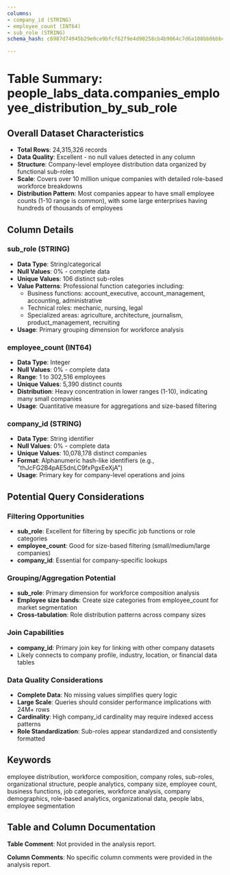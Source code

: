 ```yaml
---
columns:
- company_id (STRING)
- employee_count (INT64)
- sub_role (STRING)
schema_hash: c6987d74945b29e0ce9bfcf62f9e4d90258cb4b9064c7d6a108bb0bbbcffca93

---
```

# Table Summary: people_labs_data.companies_employee_distribution_by_sub_role

## Overall Dataset Characteristics

- **Total Rows**: 24,315,326 records
- **Data Quality**: Excellent - no null values detected in any column
- **Structure**: Company-level employee distribution data organized by functional sub-roles
- **Scale**: Covers over 10 million unique companies with detailed role-based workforce breakdowns
- **Distribution Pattern**: Most companies appear to have small employee counts (1-10 range is common), with some large enterprises having hundreds of thousands of employees

## Column Details

### sub_role (STRING)
- **Data Type**: String/categorical
- **Null Values**: 0% - complete data
- **Unique Values**: 106 distinct sub-roles
- **Value Patterns**: Professional function categories including:
  - Business functions: account_executive, account_management, accounting, administrative
  - Technical roles: mechanic, nursing, legal
  - Specialized areas: agriculture, architecture, journalism, product_management, recruiting
- **Usage**: Primary grouping dimension for workforce analysis

### employee_count (INT64)
- **Data Type**: Integer
- **Null Values**: 0% - complete data
- **Range**: 1 to 302,516 employees
- **Unique Values**: 5,390 distinct counts
- **Distribution**: Heavy concentration in lower ranges (1-10), indicating many small companies
- **Usage**: Quantitative measure for aggregations and size-based filtering

### company_id (STRING)
- **Data Type**: String identifier
- **Null Values**: 0% - complete data
- **Unique Values**: 10,078,178 distinct companies
- **Format**: Alphanumeric hash-like identifiers (e.g., "thJcFG2B4pAE5dnLC9fxPgxEeXjA")
- **Usage**: Primary key for company-level operations and joins

## Potential Query Considerations

### Filtering Opportunities
- **sub_role**: Excellent for filtering by specific job functions or role categories
- **employee_count**: Good for size-based filtering (small/medium/large companies)
- **company_id**: Essential for company-specific lookups

### Grouping/Aggregation Potential
- **sub_role**: Primary dimension for workforce composition analysis
- **Employee size bands**: Create size categories from employee_count for market segmentation
- **Cross-tabulation**: Role distribution patterns across company sizes

### Join Capabilities
- **company_id**: Primary join key for linking with other company datasets
- Likely connects to company profile, industry, location, or financial data tables

### Data Quality Considerations
- **Complete Data**: No missing values simplifies query logic
- **Large Scale**: Queries should consider performance implications with 24M+ rows
- **Cardinality**: High company_id cardinality may require indexed access patterns
- **Role Standardization**: Sub-roles appear standardized and consistently formatted

## Keywords

employee distribution, workforce composition, company roles, sub-roles, organizational structure, people analytics, company size, employee count, business functions, job categories, workforce analysis, company demographics, role-based analytics, organizational data, people labs, employee segmentation

## Table and Column Documentation

**Table Comment**: Not provided in the analysis report.

**Column Comments**: No specific column comments were provided in the analysis report.